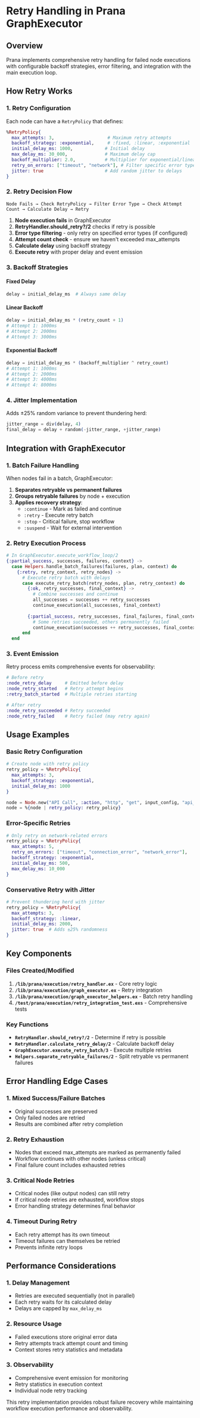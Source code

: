 # Retry Handling in Prana GraphExecutor

## Overview

Prana implements comprehensive retry handling for failed node executions with configurable backoff strategies, error filtering, and integration with the main execution loop.

## How Retry Works

### 1. **Retry Configuration**

Each node can have a `RetryPolicy` that defines:

```elixir
%RetryPolicy{
  max_attempts: 3,                    # Maximum retry attempts
  backoff_strategy: :exponential,     # :fixed, :linear, :exponential
  initial_delay_ms: 1000,            # Initial delay
  max_delay_ms: 30_000,              # Maximum delay cap
  backoff_multiplier: 2.0,           # Multiplier for exponential/linear
  retry_on_errors: ["timeout", "network"], # Filter specific error types
  jitter: true                       # Add random jitter to delays
}
```

### 2. **Retry Decision Flow**

```
Node Fails → Check RetryPolicy → Filter Error Type → Check Attempt Count → Calculate Delay → Retry
```

1. **Node execution fails** in GraphExecutor
2. **RetryHandler.should_retry?/2** checks if retry is possible
3. **Error type filtering** - only retry on specified error types (if configured)
4. **Attempt count check** - ensure we haven't exceeded max_attempts
5. **Calculate delay** using backoff strategy
6. **Execute retry** with proper delay and event emission

### 3. **Backoff Strategies**

#### Fixed Delay
```elixir
delay = initial_delay_ms  # Always same delay
```

#### Linear Backoff
```elixir
delay = initial_delay_ms * (retry_count + 1)
# Attempt 1: 1000ms
# Attempt 2: 2000ms  
# Attempt 3: 3000ms
```

#### Exponential Backoff
```elixir
delay = initial_delay_ms * (backoff_multiplier ^ retry_count)
# Attempt 1: 1000ms
# Attempt 2: 2000ms
# Attempt 3: 4000ms
# Attempt 4: 8000ms
```

### 4. **Jitter Implementation**
Adds ±25% random variance to prevent thundering herd:
```elixir
jitter_range = div(delay, 4)
final_delay = delay + random(-jitter_range, +jitter_range)
```

## Integration with GraphExecutor

### 1. **Batch Failure Handling**

When nodes fail in a batch, GraphExecutor:

1. **Separates retryable vs permanent failures**
2. **Groups retryable failures** by node + execution
3. **Applies recovery strategy**:
   - `:continue` - Mark as failed and continue
   - `:retry` - Execute retry batch
   - `:stop` - Critical failure, stop workflow
   - `:suspend` - Wait for external intervention

### 2. **Retry Execution Process**

```elixir
# In GraphExecutor.execute_workflow_loop/2
{:partial_success, successes, failures, context} ->
  case Helpers.handle_batch_failures(failures, plan, context) do
    {:retry, retry_context, retry_nodes} ->
      # Execute retry batch with delays
      case execute_retry_batch(retry_nodes, plan, retry_context) do
        {:ok, retry_successes, final_context} ->
          # Combine successes and continue
          all_successes = successes ++ retry_successes
          continue_execution(all_successes, final_context)
          
        {:partial_success, retry_successes, final_failures, final_context} ->
          # Some retries succeeded, others permanently failed
          continue_execution(successes ++ retry_successes, final_context)
      end
  end
```

### 3. **Event Emission**

Retry process emits comprehensive events for observability:

```elixir
# Before retry
:node_retry_delay     # Emitted before delay
:node_retry_started   # Retry attempt begins
:retry_batch_started  # Multiple retries starting

# After retry  
:node_retry_succeeded # Retry succeeded
:node_retry_failed    # Retry failed (may retry again)
```

## Usage Examples

### Basic Retry Configuration

```elixir
# Create node with retry policy
retry_policy = %RetryPolicy{
  max_attempts: 3,
  backoff_strategy: :exponential,
  initial_delay_ms: 1000
}

node = Node.new("API Call", :action, "http", "get", input_config, "api_call")
node = %{node | retry_policy: retry_policy}
```

### Error-Specific Retries

```elixir
# Only retry on network-related errors
retry_policy = %RetryPolicy{
  max_attempts: 5,
  retry_on_errors: ["timeout", "connection_error", "network_error"],
  backoff_strategy: :exponential,
  initial_delay_ms: 500,
  max_delay_ms: 10_000
}
```

### Conservative Retry with Jitter

```elixir
# Prevent thundering herd with jitter
retry_policy = %RetryPolicy{
  max_attempts: 3,
  backoff_strategy: :linear,
  initial_delay_ms: 2000,
  jitter: true  # Adds ±25% randomness
}
```

## Key Components

### Files Created/Modified

1. **`/lib/prana/execution/retry_handler.ex`** - Core retry logic
2. **`/lib/prana/execution/graph_executor.ex`** - Retry integration 
3. **`/lib/prana/execution/graph_executor_helpers.ex`** - Batch retry handling
4. **`/test/prana/execution/retry_integration_test.exs`** - Comprehensive tests

### Key Functions

- **`RetryHandler.should_retry?/2`** - Determine if retry is possible
- **`RetryHandler.calculate_retry_delay/2`** - Calculate backoff delay
- **`GraphExecutor.execute_retry_batch/3`** - Execute multiple retries
- **`Helpers.separate_retryable_failures/2`** - Split retryable vs permanent failures

## Error Handling Edge Cases

### 1. **Mixed Success/Failure Batches**
- Original successes are preserved
- Only failed nodes are retried
- Results are combined after retry completion

### 2. **Retry Exhaustion**
- Nodes that exceed max_attempts are marked as permanently failed
- Workflow continues with other nodes (unless critical)
- Final failure count includes exhausted retries

### 3. **Critical Node Retries**
- Critical nodes (like output nodes) can still retry
- If critical node retries are exhausted, workflow stops
- Error handling strategy determines final behavior

### 4. **Timeout During Retry**
- Each retry attempt has its own timeout
- Timeout failures can themselves be retried
- Prevents infinite retry loops

## Performance Considerations

### 1. **Delay Management**
- Retries are executed sequentially (not in parallel)
- Each retry waits for its calculated delay
- Delays are capped by `max_delay_ms`

### 2. **Resource Usage**
- Failed executions store original error data
- Retry attempts track attempt count and timing
- Context stores retry statistics and metadata

### 3. **Observability**
- Comprehensive event emission for monitoring
- Retry statistics in execution context
- Individual node retry tracking

This retry implementation provides robust failure recovery while maintaining workflow execution performance and observability.